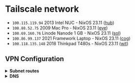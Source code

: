 # Tailscale network

- `100.115.119.94` 2013 Intel NUC - NixOS 23.11 ([hub](https://github.com/suderman/nixos/tree/main/configurations/hub))
- `100.88.52.75` 2009 Mac Pro - NixOS 23.11 ([eve](https://github.com/suderman/nixos/tree/main/configurations/eve))
- `100.69.160.76` Linode Nanode 1 GB - NixOS 23.11 ([sol](https://github.com/suderman/nixos/tree/main/configurations/sol))
- `100.86.99.137` 2021 Framework Laptop - NixOS 23.11 ([cog](https://github.com/suderman/nixos/tree/main/configurations/cog))
- `100.118.135.148` 2018 Thinkpad T480s - NixOS 23.11 ([wit](https://github.com/suderman/nixos/tree/main/configurations/wit))

## VPN Configuration

<details>
<summary><b>Subnet routes</b></summary>

|     | https://login.tailscale.com/admin/machines |
| --- | ------------------------------------------ |
| hub | `10.1.0.0/16`                              |
| eve | `10.2.0.0/16`                              |

</details>

<details>
<summary><b>DNS</b></summary>
  
|                    | https://login.tailscale.com/admin/dns |
| ------------------ | ------------------------------------- |
| Override local DNS | `Yes`                                 |
| Global nameservers | `100.115.119.94` _(hub)_              |
| Global nameservers | `100.88.52.75` _(eve)_                |

</details>
